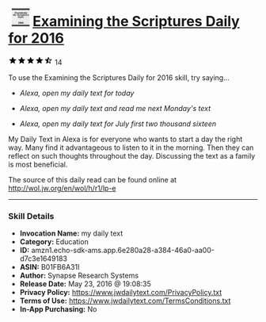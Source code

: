 # &nbsp;<img src="skill_icon" alt="Examining the Scriptures Daily for 2016 icon" width="36"> [Examining the Scriptures Daily for 2016](http://alexa.amazon.com/#skills/amzn1.echo-sdk-ams.app.6e280a28-a384-46a0-aa00-d7c3e1649183)
![4.8 stars](../../images/ic_star_black_18dp_1x.png)![4.8 stars](../../images/ic_star_black_18dp_1x.png)![4.8 stars](../../images/ic_star_black_18dp_1x.png)![4.8 stars](../../images/ic_star_black_18dp_1x.png)![4.8 stars](../../images/ic_star_half_black_18dp_1x.png) 14

To use the Examining the Scriptures Daily for 2016 skill, try saying...

* *Alexa, open my daily text for today*

* *Alexa, open my daily text and read me next Monday's text*

* *Alexa, open my daily text for July first two thousand sixteen*

My Daily Text in Alexa is for everyone who wants to start a day the right way.
Many find it advantageous to listen to it in the morning. Then they can reflect on such thoughts throughout the day. Discussing the text as a family is most beneficial.

The source of this daily read can be found online at http://wol.jw.org/en/wol/h/r1/lp-e

***

### Skill Details

* **Invocation Name:** my daily text
* **Category:** Education
* **ID:** amzn1.echo-sdk-ams.app.6e280a28-a384-46a0-aa00-d7c3e1649183
* **ASIN:** B01FB6A31I
* **Author:** Synapse Research Systems
* **Release Date:** May 23, 2016 @ 19:08:35
* **Privacy Policy:** https://www.jwdailytext.com/PrivacyPolicy.txt
* **Terms of Use:** https://www.jwdailytext.com/TermsConditions.txt
* **In-App Purchasing:** No
